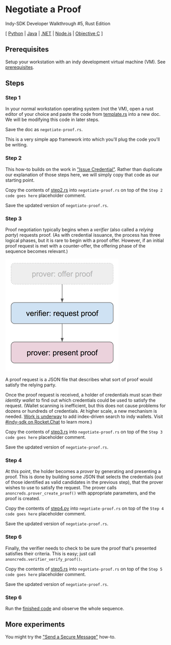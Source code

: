 # Negotiate a Proof

Indy-SDK Developer Walkthrough #5, Rust Edition

[ [Python](../python/README.md) | [Java](../../not-yet-written.md) | [.NET](../../not-yet-written.md) | [Node.js](../../not-yet-written.md) | [Objective C](../../not-yet-written.md) ]


## Prerequisites

Setup your workstation with an indy development virtual machine (VM). See [prerequisites](../../prerequisites.md).


## Steps

### Step 1

In your normal workstation operating system (not the VM), open a rust editor of your
choice and paste the code from [template.rs](template.rs)
into a new doc. We will be modifying this code in later steps.

Save the doc as `negotiate-proof.rs`.

This is a very simple app framework into which you'll plug the code
you'll be writing.

### Step 2

This how-to builds on the work in ["Issue Credential"](../issue-credential/../not-yet-written.md).
Rather than duplicate our explanation of those steps here, we will simply
copy that code as our starting point.

Copy the contents of [step2.rs](step2.rs) into
`negotiate-proof.rs` on top of the `Step 2 code goes here` placeholder comment.

Save the updated version of `negotiate-proof.rs`.

### Step 3

Proof negotiation typically begins when a *verifier* (also called a *relying party*)
requests proof. (As with credential issuance, the process has three logical
phases, but it is rare to begin with a proof offer. However, if an initial
proof request is met with a counter-offer, the offering phase of the
sequence becomes relevant.)

![3 phases of proof negotiation; first phase is uncommon](../3-phases.png)

A proof request is a JSON file that describes what sort of
proof would satisfy the relying party.

Once the proof request is received, a holder of credentials must scan their
*identity wallet* to find out which credentials could be used to satisfy
the request. (Wallet scanning is inefficient, but this does not cause
problems for dozens or hundreds of credentials. At higher scale, a new
mechanism is needed.
[Work is underway](https://docs.google.com/presentation/d/1X6F9QVG8M4PqQQLLL_5I6aQ5z7CCpYyYHBNKYMlsqXc/edit#slide=id.g31e3a419cd_0_67)
to add index-driven search to indy wallets. Visit
[#indy-sdk on Rocket.Chat](https://chat.hyperledger.org/channel/indy-sdk)
to learn more.)

Copy the contents of [step3.rs](step3.rs) into
`negotiate-proof.rs` on top of the `Step 3 code goes here` placeholder comment.

Save the updated version of `negotiate-proof.rs`.

### Step 4

At this point, the holder becomes a *prover* by generating and presenting
a proof. This is done by building some JSON that selects the credentials
(out of those identified as valid candidates in the previous step),
that the prover wishes to use to satisfy the request. The prover calls
`anoncreds.prover_create_proof()` with appropriate parameters, and the
proof is created.

Copy the contents of [step4.py](step4.py) into
`negotiate-proof.rs` on top of the `Step 4 code goes here` placeholder comment.

Save the updated version of `negotiate-proof.rs`.

### Step 6

Finally, the verifier needs to check to be sure the proof that's presented
satisfies their criteria. This is easy; just call `anoncreds.verifier_verify_proof()`.

Copy the contents of [step5.rs](step5.rs) into
`negotiate-proof.rs` on top of the `Step 5 code goes here` placeholder comment.

Save the updated version of `negotiate-proof.rs`.

### Step 6

Run the [finished code](negotiate-proof.rs) and observe the whole sequence.

## More experiments

You might try the ["Send a Secure Message"](../../send-secure-msg/../not-yet-written.md)
how-to.
